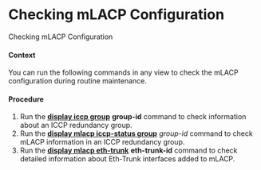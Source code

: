Checking mLACP Configuration
============================

Checking mLACP Configuration

#### Context

You can run the following commands in any view to check the mLACP configuration during routine maintenance.


#### Procedure

1. Run the **[**display iccp group**](cmdqueryname=display+iccp+group)** **group-id** command to check information about an ICCP redundancy group.
2. Run the **[**display mlacp iccp-status group**](cmdqueryname=display+mlacp+iccp-status+group)** *group-id* command to check mLACP information in an ICCP redundancy group.
3. Run the **[**display mlacp eth-trunk**](cmdqueryname=display+mlacp+eth-trunk)** **eth-trunk-id** command to check detailed information about Eth-Trunk interfaces added to mLACP.